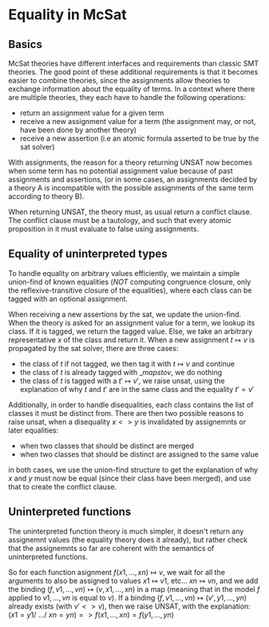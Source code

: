 
# Equality in McSat

## Basics

McSat theories have different interfaces and requirements than classic SMT theories.
The good point of these additional requirements is that it becomes easier to combine
theories, since the assignments allow theories to exchange information about
the equality of terms. In a context where there are multiple theories, they each have
to handle the following operations:

- return an assignment value for a given term
- receive a new assignment value for a term (the assignment may, or not, have been
  done by another theory)
- receive a new assertion (i.e an atomic formula asserted to be true by the sat solver)

With assignments, the reason for a theory returning UNSAT now becomes when
some term has no potential assignment value because of past assignments
and assertions, (or in some cases, an assignments decided by a theory A is
incompatible with the possible assignments of the same term according to theory B).

When returning UNSAT, the theory must, as usual return a conflict clause.
The conflict clause must be a tautology, and such that every atomic proposition
in it must evaluate to false using assignments.


## Equality of uninterpreted types

To handle equality on arbitrary values efficiently, we maintain a simple union-find
of known equalities (*NOT* computing congruence closure, only the reflexive-transitive
closure of the equalities), where each class can be tagged with an optional assignment.

When receiving a new assertions by the sat, we update the union-find. When the theory is
asked for an assignment value for a term, we lookup its class. If it is tagged, we return
the tagged value. Else, we take an arbitrary representative $x$ of the class and return it.
When a new assignment $t \mapsto v$ is propagated by the sat solver, there are three cases:

- the class of $t$ if not tagged, we then tag it with $t \mapsto v$ and continue
- the class of $t$ is already tagged with $\_ mapsto v$, we do nothing
- the class of $t$ is tagged with a $t' \mapsto v'$, we raise unsat,
  using the explanation of why $t$ and $t'$ are in the same class and the equality
  $t' = v'$

Additionally, in order to handle disequalities, each class contains the list of classes
it must be distinct from. There are then two possible reasons to raise unsat, when
a disequality $x <> y$ is invalidated by assignemnts or later equalities:

- when two classes that should be distinct are merged
- when two classes that should be distinct are assigned to the same value

in both cases, we use the union-find structure to get the explanation of why $x$ and $y$
must now be equal (since their class have been merged), and use that to create the
conflict clause.


## Uninterpreted functions

The uninterpreted function theory is much simpler, it doesn't return any assignemnt values
(the equality theory does it already), but rather check that the assignemnts so far are
coherent with the semantics of uninterpreted functions.

So for each function asignment $f(x1,...,xn) \mapsto v$, we wait for all the arguments to
also be assigned to values $x1 \mapsto v1$, etc... $xn \mapsto vn$, and we add the binding
$(f,v1,...,vn) \mapsto (v,x1,...,xn)$ in a map (meaning that in the model $f$ applied to
$v1,...,vn$ is equal to $v$). If a binding $(f,v1,...,vn) \mapsto (v',y1,...,yn)$ already
exists (with $v' <> v$), then we raise UNSAT, with the explanation:
$( x1=y1 /\ ... /\ xn = yn) => f(x1,...,xn) = f(y1,...,yn)$


